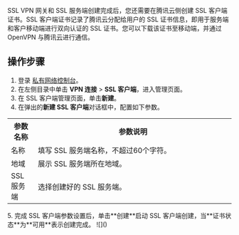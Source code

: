 SSL VPN 网关和 SSL 服务端创建完成后，您还需要在腾讯云侧创建 SSL 客户端证书。SSL 客户端证书记录了腾讯云分配给用户的 SSL 证书信息，即用于服务端和客户移动端进行双向认证的 SSL 证书。您可以下载该证书至移动端，并通过 OpenVPN 与腾讯云进行通信。


## 操作步骤
1. 登录 [私有网络控制台](https://console.cloud.tencent.com/vpc/vpc?rid=1)。
2. 在左侧目录中单击 **VPN 连接** > **SSL 客户端**，进入管理页面。
3. 在 SSL 客户端管理页面，单击**新建**。
4. 在弹出的**新建 SSL 客户端**对话框中，配置如下参数。
![]()
<table>
<tr>
<th width="12%">参数名称</th>
<th>参数说明</th>
</tr>
<tr>
<td>名称</td>
<td>填写 SSL 服务端名称，不超过60个字符。</td>
</tr>
<tr>
<td>地域</td>
<td>展示 SSL 服务端所在地域。</td>
</tr>
<tr>
<td>SSL 服务端</td>
<td>选择创建好的 SSL 服务端。</td>
</tr>
</table>
5. 完成 SSL 客户端参数设置后，单击**创建**启动 SSL 客户端创建，当**证书状态**为**可用**表示创建完成。
![]()


